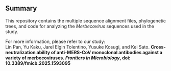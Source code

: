## Summary
This repository contains the multiple sequence alignment files, phylogenetic trees, and code for analyzing the _Merbecovirus_ sequences used in the study.

For more information, please refer to our study: </br>
Lin Pan, Yu Kaku, Jarel Elgin Tolentino, Yusuke Kosugi, and Kei Sato. 
<b> Cross-neutralization ability of anti-MERS-CoV monoclonal antibodies against a variety of merbecoviruses. _Frontiers in Microbiology_, doi: 10.3389/fmicb.2025.1593095 
